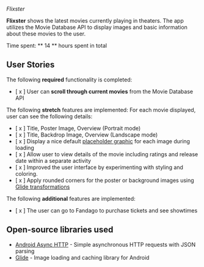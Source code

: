 *Flixster*

**Flixster** shows the latest movies currently playing in theaters. The app utilizes the Movie Database API to display images and basic information about these movies to the user.

Time spent: ** 14 ** hours spent in total

## User Stories

The following **required** functionality is completed:
* [ x ] User can **scroll through current movies** from the Movie Database API

The following **stretch** features are implemented:
For each movie displayed, user can see the following details:
  * [ x ] Title, Poster Image, Overview (Portrait mode)
  * [ x ] Title, Backdrop Image, Overview (Landscape mode)
* [ x ] Display a nice default [placeholder graphic](https://guides.codepath.org/android/Displaying-Images-with-the-Glide-Library#advanced-usage) for each image during loading
* [ x ] Allow user to view details of the movie including ratings and release date within a separate activity
* [ x ] Improved the user interface by experimenting with styling and coloring.
* [ x ] Apply rounded corners for the poster or background images using [Glide transformations](https://guides.codepath.org/android/Displaying-Images-with-the-Glide-Library#transformations)

The following **additional** features are implemented:

* [ x ] The user can go to Fandago to purchase tickets and see showtimes

## Open-source libraries used
- [Android Async HTTP](https://github.com/loopj/android-async-http) - Simple asynchronous HTTP requests with JSON parsing
- [Glide](https://github.com/bumptech/glide) - Image loading and caching library for Android

